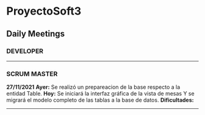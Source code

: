 # ProyectoSoft3

## Daily Meetings

### DEVELOPER


------------

### SCRUM MASTER

**27/11/2021**
**Ayer:** Se realizó un prepareacion de la base respecto a la entidad Table.
**Hoy:** Se iniciará la interfaz gráfica de la vista de mesas Y se migrará el modelo completo de las tablas a la base de datos.
**Dificultades:**

------------



